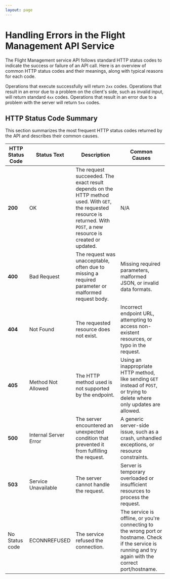 ```yaml
---
layout: page
---
```


# Handling Errors in the Flight Management API Service

The Flight Management service API follows standard HTTP status codes to indicate the success or failure of an API call. Here is an overview of common HTTP status codes and their meanings, along with typical reasons for each code.

Operations that execute successfully will return `2xx` codes. Operations that result in an error due to a problem on the client's side, such as invalid input, will return standard `4xx` codes. Operations that result in an error due to a problem with the server will return `5xx` codes.

## HTTP Status Code Summary

This section summarizes the most frequent HTTP status codes returned by the API and describes their common causes.

| **HTTP Status Code** | Status Text           | Description                                                                                                                                                                 | Common Causes                                                                                                                                             |
| -------------------- | --------------------- | --------------------------------------------------------------------------------------------------------------------------------------------------------------------------- | --------------------------------------------------------------------------------------------------------------------------------------------------------- |
| **200**              | OK                    | The request succeeded. The exact result depends on the HTTP method used. With `GET`, the requested resource is returned. With `POST`, a new resource is created or updated. | N/A                                                                                                                                                       |
| **400**              | Bad Request           | The request was unacceptable, often due to missing a required parameter or malformed request body.                                                                          | Missing required parameters, malformed JSON, or invalid data formats.                                                                                     |
| **404**              | Not Found             | The requested resource does not exist.                                                                                                                                      | Incorrect endpoint URL, attempting to access non-existent resources, or typo in the request.                                                              |
| **405**              | Method Not Allowed    | The HTTP method used is not supported by the endpoint.                                                                                                                      | Using an inappropriate HTTP method, like sending `GET` instead of `POST`, or trying to delete where only updates are allowed.                             |
| **500**              | Internal Server Error | The server encountered an unexpected condition that prevented it from fulfilling the request.                                                                               | A generic server-side issue, such as a crash, unhandled exceptions, or resource constraints.                                                              |
| **503**              | Service Unavailable   | The server cannot handle the request.                                                                                                            | Server is temporary overloaded or insufficient resources to process the request.                                                                          |
| No Status code       | ECONNREFUSED          | The service refused the connection.                                                                                                                                         | The service is offline, or you're connecting to the wrong port or hostname. Check if the service is running and try again with the correct port/hostname. |
